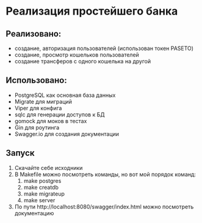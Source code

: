 # Реализация простейшего банка
## Реализовано: 
* создание, авторизация пользователей (использован токен PASETO)
* создание, просмотр кошельков пользователей
* создание трансферов с одного кошелька на другой

## Использовано:
* PostgreSQL как основная база данных
* Migrate для миграций
* Viper для конфига
* sqlc для генерации доступов к БД
* gomock для моков в тестах
* Gin для роутинга
* Swagger.io для создания документации

## Запуск
1. Скачайте себе исходники
2. В Makefile можно посмотреть команды, но вот мой порядок команд:
    1. make postgres
    2. make creatdb
    3. make migrateup
    4. make server
3. По пути http://localhost:8080/swagger/index.html можно посмотреть документацию
